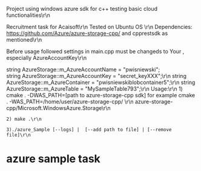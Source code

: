 Project using windows azure sdk for c++ testing basic cloud functionalities\r\n

Recruitment task for Acaisoft\r\n
Tested on Ubuntu OS \r\n
Dependencies: https://github.com/Azure/azure-storage-cpp/ and cpprestsdk as mentioned\r\n


Before usage followed settings in main.cpp must be changeds to Your , especially AzureAccountKey\r\n

string AzureStorage::m_AzureAccountName = "pwisniewski";</br>
string AzureStorage::m_AzureAccountKey = "secret_keyXXX";\r\n
string AzureStorage::m_AzureContainer = "pwisniewskiblobcontainer5";\r\n
string AzureStorage::m_AzureTable = "MySampleTable793";\r\n
Usage:\r\n
    1) cmake . -DWAS_PATH=[path to azure-storage-cpp sdk] for example cmake . -WAS_PATH=/home/user/azure-storage-cpp/   \r\n azure-storage-cpp/Microsoft.WindowsAzure.Storage\r\n

    2) make .\r\n

    3)./azure_Sample [--logs] |  [--add path to file] | [--remove file]\r\n
# azure sample task
